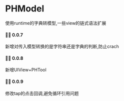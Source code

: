 # PHModel

使用runtime的字典转模型,一些view的链式语法扩展

#### 👨‍💻‍ 0.0.7

新增对传入模型转换的是字符串还是字典的判断,防止crach

#### 👨‍💻‍ 0.0.8

新增UIView+PHTool

#### 👨‍💻‍ 0.0.9

修改tap的点击回调,避免循环引用问题
